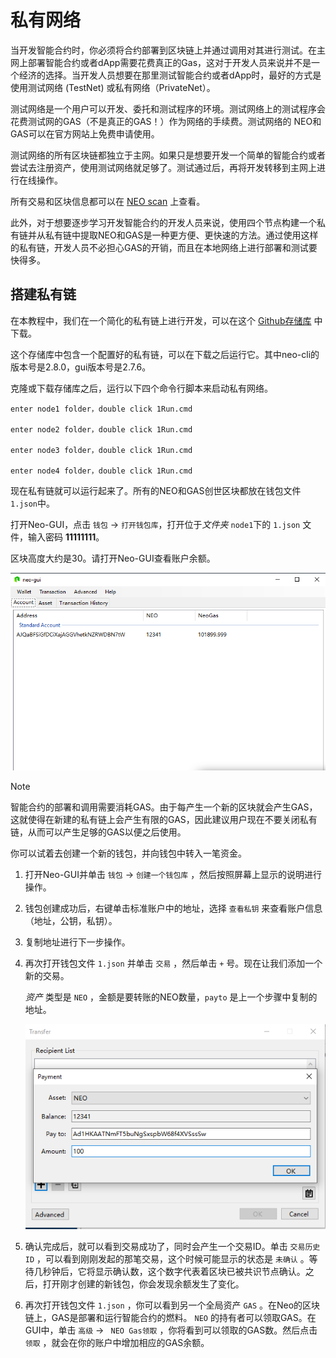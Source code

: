 # 私有网络

当开发智能合约时，你必须将合约部署到区块链上并通过调用对其进行测试。在主网上部署智能合约或者dApp需要花费真正的Gas，这对于开发人员来说并不是一个经济的选择。当开发人员想要在那里测试智能合约或者dApp时，最好的方式是使用测试网络 (TestNet) 或私有网络（PrivateNet）。

测试网络是一个用户可以开发、委托和测试程序的环境。测试网络上的测试程序会花费测试网的GAS（不是真正的GAS！）作为网络的手续费。测试网络的 NEO和GAS可以在官方网站上免费申请使用。

测试网络的所有区块链都独立于主网。如果只是想要开发一个简单的智能合约或者尝试去注册资产，使用测试网络就足够了。测试通过后，再将开发转移到主网上进行在线操作。

所有交易和区块信息都可以在 [NEO scan](https://neoscan-testnet.io/) 上查看。

此外，对于想要逐步学习开发智能合约的开发人员来说，使用四个节点构建一个私有链并从私有链中提取NEO和GAS是一种更方便、更快速的方法。通过使用这样的私有链，开发人员不必担心GAS的开销，而且在本地网络上进行部署和测试要快得多。


## 搭建私有链

在本教程中，我们在一个简化的私有链上进行开发，可以在这个 [Github存储库]( https://github.com/steven1227/NEO-Private-Net) 中下载。

这个存储库中包含一个配置好的私有链，可以在下载之后运行它。其中neo-cli的版本号是2.8.0，gui版本号是2.7.6。

克隆或下载存储库之后，运行以下四个命令行脚本来启动私有网络。

```
enter node1 folder，double click 1Run.cmd

enter node2 folder，double click 1Run.cmd

enter node3 folder，double click 1Run.cmd

enter node4 folder，double click 1Run.cmd

```

现在私有链就可以运行起来了。所有的NEO和GAS创世区块都放在钱包文件 `1.json`中。

打开Neo-GUI，点击 `钱包` -> `打开钱包库`，打开位于*文件夹* `node1`下的 `1.json` 文件，输入密码 **11111111**。

 区块高度大约是30。请打开Neo-GUI查看账户余额。

 <p align="center">
  <img src="./imgs/20190219-112142.png" />
 </p>


> [!Note]
>
> 智能合约的部署和调用需要消耗GAS。由于每产生一个新的区块就会产生GAS，这就使得在新建的私有链上会产生有限的GAS，因此建议用户现在不要关闭私有链，从而可以产生足够的GAS以便之后使用。

你可以试着去创建一个新的钱包，并向钱包中转入一笔资金。

1. 打开Neo-GUI并单击 `钱包` -> `创建一个钱包库` ，然后按照屏幕上显示的说明进行操作。
2. 钱包创建成功后，右键单击标准账户中的地址，选择 `查看私钥` 来查看账户信息（地址，公钥，私钥）。
3. 复制地址进行下一步操作。
4. 再次打开钱包文件 `1.json` 并单击 `交易` ，然后单击 `+` 号。现在让我们添加一个新的交易。

	*资产* 类型是 `NEO` ，金额是要转账的NEO数量，`payto` 是上一个步骤中复制的地址。

	 <p align="center">
	  <img src="./imgs/20190219-113025.png" />
	 </p>

5. 确认完成后，就可以看到交易成功了，同时会产生一个交易ID。单击 `交易历史ID` ，可以看到刚刚发起的那笔交易，这个时候可能显示的状态是 `未确认` 。等待几秒钟后，它将显示确认数，这个数字代表着区块已被共识节点确认。之后，打开刚才创建的新钱包，你会发现余额发生了变化。
6. 再次打开钱包文件 `1.json` ，你可以看到另一个全局资产 `GAS` 。在Neo的区块链上，GAS是部署和运行智能合约的燃料。 `NEO` 的持有者可以领取GAS。在GUI中，单击 `高级` -> ` NEO Gas领取` ，你将看到可以领取的GAS数。然后点击 `领取` ，就会在你的账户中增加相应的GAS余额。



